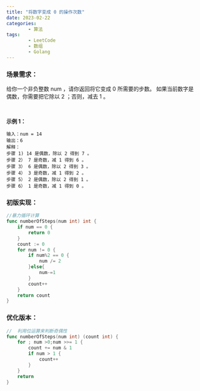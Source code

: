 ```yaml
---
title: "将数字变成 0 的操作次数"
date: 2023-02-22
categories: 
        - 算法
tags: 
        - LeetCode
        - 数组
        - Golang
---
```


### 场景需求：

给你一个非负整数 num ，请你返回将它变成 0 所需要的步数。 如果当前数字是偶数，你需要把它除以 2 ；否则，减去 1 。

<br>

**示例 1：**

```
输入：num = 14
输出：6
解释：
步骤 1) 14 是偶数，除以 2 得到 7 。
步骤 2） 7 是奇数，减 1 得到 6 。
步骤 3） 6 是偶数，除以 2 得到 3 。
步骤 4） 3 是奇数，减 1 得到 2 。
步骤 5） 2 是偶数，除以 2 得到 1 。
步骤 6） 1 是奇数，减 1 得到 0 。
```


### 初版实现：

```go
//暴力循环计算
func numberOfSteps(num int) int {
	if num == 0 {
		return 0
	}
	count := 0
	for num != 0 {
		if num%2 == 0 {
			num /= 2
		}else{
			num-=1
		}
		count++
	}
	return count
}
```



### 优化版本：

```go
//	利用位运算来判断奇偶性
func numberOfSteps(num int) (count int) {
	for ; num >0;num >>= 1 {
		count += num & 1
		if num > 1 {
			count++
		}
	}
	return
}
```
